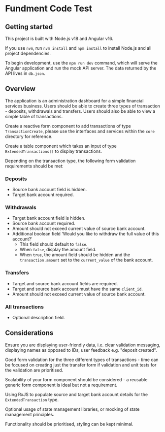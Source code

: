 # Fundment Code Test

## Getting started

This project is built with Node.js v18 and Angular v16.

If you use `nvm`, run `nvm install` and `npm install` to install Node.js and all project dependencies.

To begin development, use the `npm run dev` command, which will serve the Angular application and run the mock API server.
The data returned by the API lives in `db.json`.

## Overview
 
The application is an administration dashboard for a simple financial services business.
Users should be able to create three types of transaction - deposits, withdrawals and transfers.
Users should also be able to view a simple table of transactions.

Create a reactive form component to add transactions of type `TransactionCreate`,
please use the interfaces and services within the `core` directory for reference.

Create a table component which takes an input of type `ExtendedTransactions[]` to display transactions.

Depending on the transaction type, the following form validation requirements should be met:

###  Deposits

 - Source bank account field is hidden.
 - Target bank account required.

###  Withdrawals

 - Target bank account field is hidden.
 - Source bank account required.
 - Amount should not exceed current value of source bank account.
 - Additional boolean field 'Would you like to withdraw the full value of this account?'
   - This field should default to `false`.
   - When `false`, display the amount field.
   - When `true`, the amount field should be hidden and the `transaction.amount` set to the `current_value` of the bank account.

###  Transfers

 - Target and source bank account fields are required.
 - Target and source bank account must have the same `client_id`.
 - Amount should not exceed current value of source bank account.

### All transactions

 - Optional description field.

## Considerations

Ensure you are displaying user-friendly data, i.e. clear validation messaging, displaying names as opposed to IDs, user feedback e.g. "deposit created".

Good form validation for the three different types of transactions - time can be focused on creating just the transfer form if validation and unit tests for the validation are prioritised.

Scalability of your form component should be considered - a reusable generic form component is ideal but not a requirement.

Using RxJS to populate source and target bank account details for the `ExtendedTransaction` type.

Optional usage of state management libraries, or mocking of state management principles.

Functionality should be prioritised, styling can be kept minimal.
